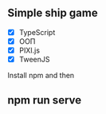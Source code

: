 ## Simple ship game

- [x] TypeScript
- [x] ООП
- [x] PIXI.js
- [x] TweenJS

Install npm and then

## npm run serve
